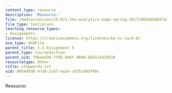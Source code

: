 ```yaml
---
content_type: resource
description: 'Resource:'
file: /media/courses/15-071-the-analytics-edge-spring-2017/805445d847a62c67ea3ec07bc89df40c_stopwords.txt
file_type: text/plain
learning_resource_types:
- Assignments
license: https://creativecommons.org/licenses/by-nc-sa/4.0/
ocw_type: OCWFile
parent_title: 5.5 Assignment 5
parent_type: CourseSection
parent_uid: f9baad34-7f95-6b6f-8608-66551433d510
resourcetype: Other
title: stopwords.txt
uid: 805445d8-47a6-2c67-ea3e-c07bc89df40c
---
```

Resource: